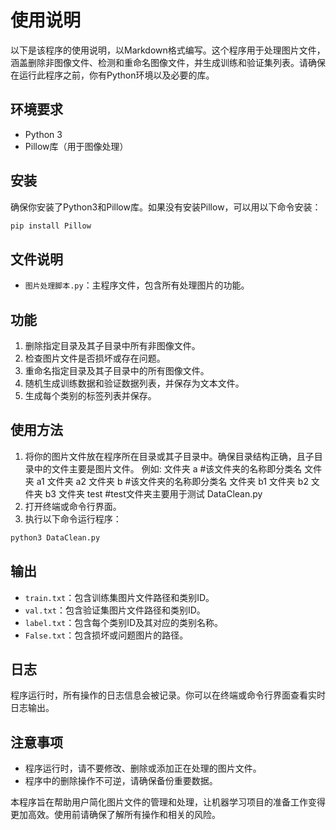 # 使用说明

以下是该程序的使用说明，以Markdown格式编写。这个程序用于处理图片文件，涵盖删除非图像文件、检测和重命名图像文件，并生成训练和验证集列表。请确保在运行此程序之前，你有Python环境以及必要的库。

## 环境要求

- Python 3
- Pillow库（用于图像处理）

## 安装

确保你安装了Python3和Pillow库。如果没有安装Pillow，可以用以下命令安装：

```bash
pip install Pillow
```

## 文件说明

- `图片处理脚本.py`：主程序文件，包含所有处理图片的功能。

## 功能

1. 删除指定目录及其子目录中所有非图像文件。
2. 检查图片文件是否损坏或存在问题。
3. 重命名指定目录及其子目录中的所有图像文件。
4. 随机生成训练数据和验证数据列表，并保存为文本文件。
5. 生成每个类别的标签列表并保存。

## 使用方法

1. 将你的图片文件放在程序所在目录或其子目录中。确保目录结构正确，且子目录中的文件主要是图片文件。
   例如:
   文件夹 a #该文件夹的名称即分类名
     文件夹 a1
     文件夹 a2
   文件夹 b #该文件夹的名称即分类名
     文件夹 b1
     文件夹 b2
     文件夹 b3
   文件夹 test #test文件夹主要用于测试
   DataClean.py
3. 打开终端或命令行界面。
4. 执行以下命令运行程序：

```bash
python3 DataClean.py
```

## 输出

- `train.txt`：包含训练集图片文件路径和类别ID。
- `val.txt`：包含验证集图片文件路径和类别ID。
- `label.txt`：包含每个类别ID及其对应的类别名称。
- `False.txt`：包含损坏或问题图片的路径。

## 日志

程序运行时，所有操作的日志信息会被记录。你可以在终端或命令行界面查看实时日志输出。

## 注意事项

- 程序运行时，请不要修改、删除或添加正在处理的图片文件。
- 程序中的删除操作不可逆，请确保备份重要数据。

本程序旨在帮助用户简化图片文件的管理和处理，让机器学习项目的准备工作变得更加高效。使用前请确保了解所有操作和相关的风险。
